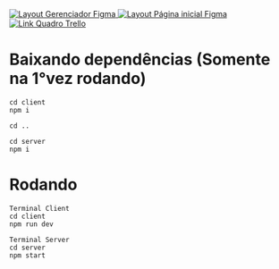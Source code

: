 <a href="https://www.figma.com/design/rHnClKDSuX3tgjkMPyievj/Prot%C3%B3tipos-funcionalidades---PI?node-id=0-1&t=VXQW2h70S5ibVwDG-0">
  <img alt="Layout Gerenciador Figma" src="https://img.shields.io/badge/Acessar%20Prototipos%20Gerenciador%20-Figma-%2304D361">
</a>
<a href=https://www.figma.com/design/dNOEUGGdTWjcNF1aYDXEbG/Prototipo-PI---site?node-id=0-1&t=fTFieJN6rOKHwzEO-0>
  <img alt="Layout Página inicial Figma" src="https://img.shields.io/badge/Acessar%20Prototipos%20Landing%20Page%20-Figma-%2304D361">
</a>
<a href=https://trello.com/b/8EgfAWCg/backlog-pi3>
  <img alt="Link Quadro Trello" src="https://img.shields.io/badge/Acessar%20Backlog%20-Trello-%3204">
</a>

# Baixando dependências (Somente na 1°vez rodando)
```
cd client
npm i

cd ..

cd server
npm i
```

# Rodando
```
Terminal Client
cd client 
npm run dev

Terminal Server
cd server 
npm start
```